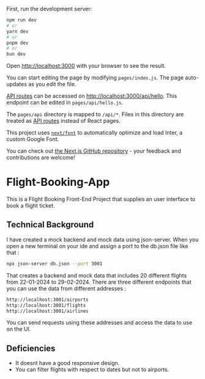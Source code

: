 First, run the development server:

```bash
npm run dev
# or
yarn dev
# or
pnpm dev
# or
bun dev
```

Open [http://localhost:3000](http://localhost:3000) with your browser to see the result.

You can start editing the page by modifying `pages/index.js`. The page auto-updates as you edit the file.

[API routes](https://nextjs.org/docs/api-routes/introduction) can be accessed on [http://localhost:3000/api/hello](http://localhost:3000/api/hello). This endpoint can be edited in `pages/api/hello.js`.

The `pages/api` directory is mapped to `/api/*`. Files in this directory are treated as [API routes](https://nextjs.org/docs/api-routes/introduction) instead of React pages.

This project uses [`next/font`](https://nextjs.org/docs/basic-features/font-optimization) to automatically optimize and load Inter, a custom Google Font.

You can check out [the Next.js GitHub repository](https://github.com/vercel/next.js/) - your feedback and contributions are welcome!



# Flight-Booking-App
This is a Flight Booking Front-End Project that supplies an user interface to book a flight ticket. 

## Technical Background
I have created a mock backend and mock data using json-server. When you open a new terminal on your ide and assign a port to the db.json file like that : 
```bash
npx json-server db.json --port 3001
```
That creates a backend and mock data that includes 20 different flights from 22-01-2024 to 29-02-2024. 
There are three different endpoints that you can use the data from different addresses : 
```bash
http://localhost:3001/airports
http://localhost:3001/flights
http://localhost:3001/airlines
```
You can send requests using these addresses and access the data to use on the UI. 

## Deficiencies
- It doesnt have a good responsive design.
- You can filter flights with respect to dates but not to airports.


